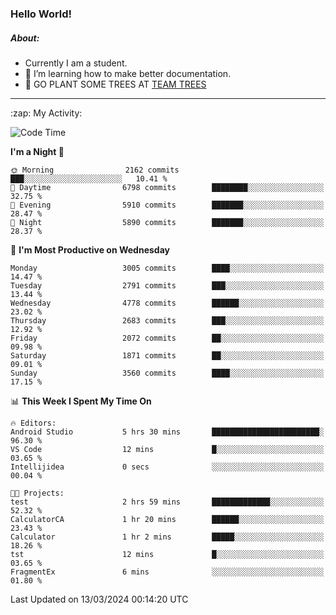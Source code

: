 ### Hello World!

##### About:
- Currently I am a student.
- 🌱 I’m learning how to make better documentation.
- 🌱 GO PLANT SOME TREES AT [TEAM TREES](https://teamtrees.org/)

---
  <summary>:zap: My Activity:</summary>
  
<!--START_SECTION:waka-->
![Code Time](http://img.shields.io/badge/Code%20Time-1%2C301%20hrs%2035%20mins-blue)

**I'm a Night 🦉** 

```text
🌞 Morning                2162 commits        ███░░░░░░░░░░░░░░░░░░░░░░   10.41 % 
🌆 Daytime                6798 commits        ████████░░░░░░░░░░░░░░░░░   32.75 % 
🌃 Evening                5910 commits        ███████░░░░░░░░░░░░░░░░░░   28.47 % 
🌙 Night                  5890 commits        ███████░░░░░░░░░░░░░░░░░░   28.37 % 
```
📅 **I'm Most Productive on Wednesday** 

```text
Monday                   3005 commits        ████░░░░░░░░░░░░░░░░░░░░░   14.47 % 
Tuesday                  2791 commits        ███░░░░░░░░░░░░░░░░░░░░░░   13.44 % 
Wednesday                4778 commits        ██████░░░░░░░░░░░░░░░░░░░   23.02 % 
Thursday                 2683 commits        ███░░░░░░░░░░░░░░░░░░░░░░   12.92 % 
Friday                   2072 commits        ██░░░░░░░░░░░░░░░░░░░░░░░   09.98 % 
Saturday                 1871 commits        ██░░░░░░░░░░░░░░░░░░░░░░░   09.01 % 
Sunday                   3560 commits        ████░░░░░░░░░░░░░░░░░░░░░   17.15 % 
```


📊 **This Week I Spent My Time On** 

```text
🔥 Editors: 
Android Studio           5 hrs 30 mins       ████████████████████████░   96.30 % 
VS Code                  12 mins             █░░░░░░░░░░░░░░░░░░░░░░░░   03.65 % 
Intellijidea             0 secs              ░░░░░░░░░░░░░░░░░░░░░░░░░   00.04 % 

🐱‍💻 Projects: 
test                     2 hrs 59 mins       █████████████░░░░░░░░░░░░   52.32 % 
CalculatorCA             1 hr 20 mins        ██████░░░░░░░░░░░░░░░░░░░   23.43 % 
Calculator               1 hr 2 mins         █████░░░░░░░░░░░░░░░░░░░░   18.26 % 
tst                      12 mins             █░░░░░░░░░░░░░░░░░░░░░░░░   03.65 % 
FragmentEx               6 mins              ░░░░░░░░░░░░░░░░░░░░░░░░░   01.80 % 
```


 Last Updated on 13/03/2024 00:14:20 UTC
<!--END_SECTION:waka-->
